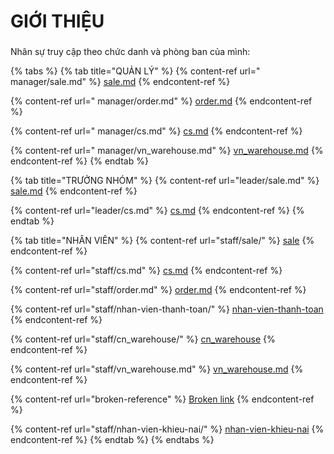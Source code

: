 # GIỚI THIỆU

###

Nhân sự truy cập theo chức danh và phòng ban của mình:

{% tabs %}
{% tab title="QUẢN LÝ" %}
{% content-ref url=" manager/sale.md" %}
[sale.md](< manager/sale.md>)
{% endcontent-ref %}

{% content-ref url=" manager/order.md" %}
[order.md](< manager/order.md>)
{% endcontent-ref %}

{% content-ref url=" manager/cs.md" %}
[cs.md](< manager/cs.md>)
{% endcontent-ref %}

{% content-ref url=" manager/vn_warehouse.md" %}
[vn\_warehouse.md](< manager/vn\_warehouse.md>)
{% endcontent-ref %}
{% endtab %}

{% tab title="TRƯỞNG NHÓM" %}
{% content-ref url="leader/sale.md" %}
[sale.md](leader/sale.md)
{% endcontent-ref %}

{% content-ref url="leader/cs.md" %}
[cs.md](leader/cs.md)
{% endcontent-ref %}
{% endtab %}

{% tab title="NHÂN VIÊN" %}
{% content-ref url="staff/sale/" %}
[sale](staff/sale/)
{% endcontent-ref %}

{% content-ref url="staff/cs.md" %}
[cs.md](staff/cs.md)
{% endcontent-ref %}

{% content-ref url="staff/order.md" %}
[order.md](staff/order.md)
{% endcontent-ref %}

{% content-ref url="staff/nhan-vien-thanh-toan/" %}
[nhan-vien-thanh-toan](staff/nhan-vien-thanh-toan/)
{% endcontent-ref %}

{% content-ref url="staff/cn_warehouse/" %}
[cn\_warehouse](staff/cn\_warehouse/)
{% endcontent-ref %}

{% content-ref url="staff/vn_warehouse.md" %}
[vn\_warehouse.md](staff/vn\_warehouse.md)
{% endcontent-ref %}

{% content-ref url="broken-reference" %}
[Broken link](broken-reference)
{% endcontent-ref %}

{% content-ref url="staff/nhan-vien-khieu-nai/" %}
[nhan-vien-khieu-nai](staff/nhan-vien-khieu-nai/)
{% endcontent-ref %}
{% endtab %}
{% endtabs %}
